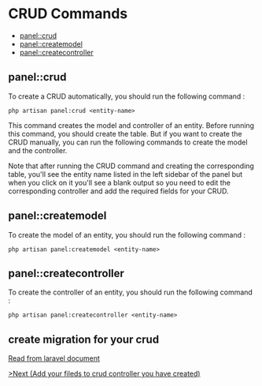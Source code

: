 # CRUD Commands

- [panel::crud](#crud)
- [panel::createmodel](#createmodel)
- [panel::createcontroller](#createcontroller)

<a name="crud"></a>
## panel::crud

To create a CRUD automatically, you should run the following command :

	php artisan panel:crud <entity-name>

This command creates the model and controller of an entity. Before running this command, you should create the table. But if you want to create the CRUD manually, you can run the following commands to create the model and the controller.

Note that after running the CRUD command and creating the corresponding table, you'll see the entity name listed in the left sidebar of the panel but when you click on it you'll see a blank output so you need to edit the corresponding controller and add the required fields for your CRUD.

<a name="createmodel"></a>
## panel::createmodel

To create the model of an entity, you should run the following command :

	php artisan panel:createmodel <entity-name>

<a name="createcontroller"></a>
## panel::createcontroller

To create the controller of an entity, you should run the following command :

	php artisan panel:createcontroller <entity-name>

## create migration for your crud
[Read from laravel document](http://laravel.com/docs/5.1/migrations) 


[>Next (Add your fileds to crud controller you have created)](crud-fields) 
